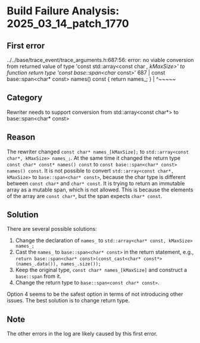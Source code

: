 # Build Failure Analysis: 2025_03_14_patch_1770

## First error

../../base/trace_event/trace_arguments.h:687:56: error: no viable conversion from returned value of type 'const std::array<const char *, kMaxSize>' to function return type 'const base::span<char* const>'
  687 |   const base::span<char* const> names() const { return names_; }
      |                                                        ^~~~~~

## Category
Rewriter needs to support conversion from std::array<const char*> to base::span<char* const>

## Reason
The rewriter changed `const char* names_[kMaxSize];` to `std::array<const char*, kMaxSize> names_;`. At the same time it changed the return type `const char* const* names() const` to `const base::span<char* const> names() const`. It is not possible to convert `std::array<const char*, kMaxSize>` to  `base::span<char* const>`, because the char type is different between `const char*` and `char* const`. It is trying to return an immutable array as a mutable span, which is not allowed. This is because the elements of the array are `const char*`, but the span expects `char* const`.

## Solution
There are several possible solutions:

1.  Change the declaration of `names_` to `std::array<char* const, kMaxSize> names_;`
2.  Cast the `names_` to `base::span<char* const>` in the return statement, e.g., `return base::span<char* const>(const_cast<char* const*>(names_.data()), names_.size());`
3.  Keep the original type, `const char* names_[kMaxSize]` and construct a `base::span` from it.
4.  Change the return type to `base::span<const char* const>`.

Option 4 seems to be the safest option in terms of not introducing other issues. The best solution is to change return type.

## Note
The other errors in the log are likely caused by this first error.